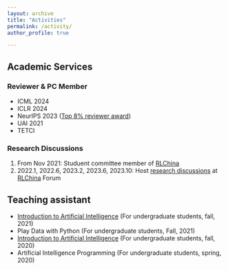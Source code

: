 ```yaml
---
layout: archive
title: "Activities"
permalink: /activity/
author_profile: true

---
```


## Academic Services

### Reviewer & PC Member
- ICML 2024
- ICLR 2024
- NeurIPS 2023 ([Top 8% reviewer award](https://nips.cc/Conferences/2023/ProgramCommittee))
- UAI 2021
- TETCI

### Research Discussions
1. From Nov 2021: Studuent committee member of <a href="http://rlchina.org/">RLChina</a>
2. 2022.1, 2022.6, 2023.2, 2023.6, 2023.10: Host [research discussions](http://rlchina.org/topic/301) at [RLChina](http://rlchina.org/) Forum



## Teaching assistant

<ul>
    <li><a href="http://www.lamda.nju.edu.cn/IntroAI/">Introduction to Artificial Intelligence</a> (For undergraduate students, fall, 2021)</li>
    <li>Play Data with Python (For undergraduate students, Fall, 2021)</li>
    <li><a href="http://www.lamda.nju.edu.cn/IntroAI/">Introduction to Artificial Intelligence</a> (For undergraduate students, fall, 2020)</li>
    <li>Artificial Intelligence Programming (For undergraduate students, spring, 2020) <br></li>
</ul>